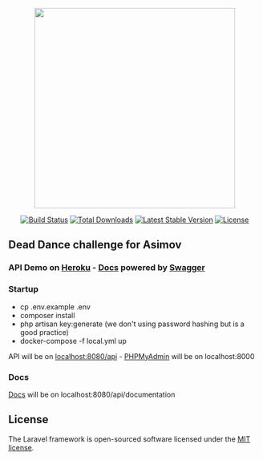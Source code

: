 <p align="center"><a href="https://laravel.com" target="_blank"><img src="https://raw.githubusercontent.com/laravel/art/master/logo-lockup/5%20SVG/2%20CMYK/1%20Full%20Color/laravel-logolockup-cmyk-red.svg" width="400"></a></p>

<p align="center">
<a href="https://travis-ci.org/laravel/framework"><img src="https://travis-ci.org/laravel/framework.svg" alt="Build Status"></a>
<a href="https://packagist.org/packages/laravel/framework"><img src="https://img.shields.io/packagist/dt/laravel/framework" alt="Total Downloads"></a>
<a href="https://packagist.org/packages/laravel/framework"><img src="https://img.shields.io/packagist/v/laravel/framework" alt="Latest Stable Version"></a>
<a href="https://packagist.org/packages/laravel/framework"><img src="https://img.shields.io/packagist/l/laravel/framework" alt="License"></a>
</p>

## Dead Dance challenge for Asimov

### API Demo on [Heroku]() - [Docs]() powered by [Swagger](https://swagger.io/solutions/api-documentation/)

### Startup

-   cp .env.example .env
-   composer install
-   php artisan key:generate (we don't using password hashing but is a good practice)
-   docker-compose -f local.yml up

API will be on [localhost:8080/api](http://localhost:8080/api/documentation) - [PHPMyAdmin](http://localhost:8000/) will be on localhost:8000

### Docs

[Docs](http://localhost:8080/api/documentation) will be on localhost:8080/api/documentation

## License

The Laravel framework is open-sourced software licensed under the [MIT license](https://opensource.org/licenses/MIT).
